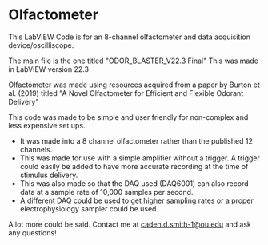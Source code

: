 # Olfactometer
This LabVIEW Code is for an 8-channel olfactometer and data acquisition device/oscilliscope. 

The main file is the one titled "ODOR_BLASTER_V22.3 Final"
This was made in LabVIEW version 22.3

Olfactometer was made using resources acquired from a paper by Burton et al. (2019) titled "A Novel Olfactometer for Efficient
and Flexible Odorant Delivery"

This code was made to be simple and user friendly for non-complex and less expensive set ups.
- It was made into a 8 channel olfactometer rather than the published 12 channels.
- This was made for use with a simple amplifier without a trigger. A trigger could easily be added to have more accurate
 recording at the time of stimulus delivery.
- This was also made so that the DAQ used (DAQ6001) can also record data at a sample rate of 10,000 samples per second.
-   A different DAQ could be used to get higher sampling rates or a proper electrophysiology sampler could be used.

  

A lot more could be said. Contact me at caden.d.smith-1@ou.edu and ask any questions!
